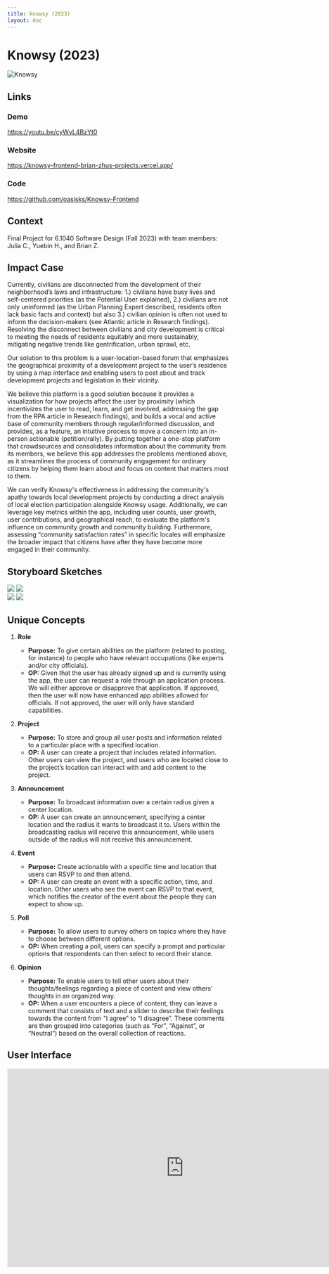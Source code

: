 ```yaml
---
title: knowsy (2023)
layout: doc
---
```

# Knowsy (2023)

![Knowsy](./images/knowsy.png)

## Links

### Demo

https://youtu.be/cyWyL4BzYt0

### Website

https://knowsy-frontend-brian-zhus-projects.vercel.app/

### Code

https://github.com/oasisks/Knowsy-Frontend 

## Context
Final Project for 6.1040 Software Design (Fall 2023) with team members: Julia C., Yuebin H., and Brian Z.

## Impact Case

Currently, civilians are disconnected from the development of their neighborhood’s laws and infrastructure: 1.) civilians have busy lives and self-centered priorities (as the Potential User explained), 2.) civilians are not only uninformed (as the Urban Planning Expert described, residents often lack basic facts and context) but also 3.) civilian opinion is often not used to inform the decision-makers (see Atlantic article in Research findings). Resolving the disconnect between civilians and city development is critical to meeting the needs of residents equitably and more sustainably, mitigating negative trends like gentrification, urban sprawl, etc.   

Our solution to this problem is a user-location-based forum that emphasizes the geographical proximity of a development project to the user’s residence by using a map interface and enabling users to post about and track development projects and legislation in their vicinity. 

We believe this platform is a good solution because it provides a visualization for how projects affect the user by proximity (which incentivizes the user to read, learn, and get involved, addressing the gap from the RPA article in Research findings), and builds a vocal and active base of community members through regular/informed discussion, and provides, as a feature, an intuitive process to move a concern into an in-person actionable (petition/rally). By putting together a one-stop platform that crowdsources and consolidates information about the community from its members, we believe this app addresses the problems mentioned above, as it streamlines the process of community engagement for ordinary citizens by helping them learn about and focus on content that matters most to them. 

We can verify Knowsy's effectiveness in addressing the community's apathy towards local development projects by conducting a direct analysis of local election participation alongside Knowsy usage. Additionally, we can leverage key metrics within the app, including user counts, user growth, user contributions, and geographical reach, to evaluate the platform's influence on community growth and community building. Furthermore, assessing “community satisfaction rates” in specific locales will emphasize the broader impact that citizens have after they have become more engaged in their community.

## Storyboard Sketches

<div class="row">
    <img class="flow" src = "./images/flow1_1of2.jpg">
    <img class="flow" src = "./images/flow1_2of2.jpg">
</div>
<div class="row">
    <img class="flow" src = "./images/flow2_1of2.jpg">
    <img class="flow" src = "./images/flow2_2of2.jpg">
</div>

## Unique Concepts

1. **Role**
    - **Purpose:** To give certain abilities on the platform (related to posting, for instance) to people who have relevant occupations (like experts and/or city officials).
    - **OP:** Given that the user has already signed up and is currently using the app, the user can request a role through an application process. We will either approve or disapprove that application. If approved, then the user will now have enhanced app abilities allowed for officials. If not approved, the user will only have standard capabilities. 

2. **Project**
    - **Purpose:** To store and group all user posts and information related to a particular place with a specified location.
    - **OP:** A user can create a project that includes related information. Other users can view the project, and users who are located close to the project’s location can interact with and add content to the project. 

3. **Announcement**
    - **Purpose:** To broadcast information over a certain radius given a center location.
    - **OP:** A user can create an announcement, specifying a center location and the radius it wants to broadcast it to. Users within the broadcasting radius will receive this announcement, while users outside of the radius will not receive this announcement. 

4. **Event**
    - **Purpose:** Create actionable with a specific time and location that users can RSVP to and then attend.
    - **OP:** A user can create an event with a specific action, time, and location. Other users who see the event can RSVP to that event, which notifies the creator of the event about the people they can expect to show up.

5. **Poll**
    - **Purpose:** To allow users to survey others on topics where they have to choose between different options.
    - **OP:** When creating a poll, users can specify a prompt and particular options that respondents can then select to record their stance.

6. **Opinion**
    - **Purpose:** To enable users to tell other users about their thoughts/feelings regarding a piece of content and view others’ thoughts in an organized way.
    - **OP:** When a user encounters a piece of content, they can leave a comment that consists of text and a slider to describe their feelings towards the content from “I agree” to “I disagree”. These comments are then grouped into categories (such as “For”, “Against”, or “Neutral”) based on the overall collection of reactions.


## User Interface

<iframe style="border: 1px solid rgba(0, 0, 0, 0.1);" width="800" height="450" src="https://www.figma.com/embed?embed_host=share&url=https%3A%2F%2Fwww.figma.com%2Ffile%2FbIPhBytUG3XQBaIdRLA0dO%2FP3-Knowsy-Wireframing-v1%3Ftype%3Ddesign%26node-id%3D0%253A1%26mode%3Ddesign%26t%3DnHXLFs2K3CrIdxDI-1" allowfullscreen></iframe>


